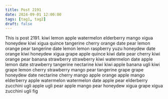 ```yaml
---
title: Post 2191
date: 2024-09-01 12:00:00
tags: [tag1, tag2]
draft: false
---
```

This is post 2191.
kiwi
lemon
apple
watermelon
elderberry
mango
xigua
honeydew
kiwi
xigua
quince
tangerine
cherry
orange
date
pear
lemon
orange
pear
tangerine
date
lemon
lemon
raspberry
yuzu
honeydew
date
orange
kiwi
honeydew
xigua
grape
apple
quince
kiwi
date
pear
cherry
kiwi
orange
pear
banana
strawberry
strawberry
kiwi
watermelon
date
apple
lemon
date
strawberry
tangerine
nectarine
kiwi
kiwi
apple
banana
ugli
kiwi
grape
lemon
cherry
strawberry
mango
pear
tangerine
grape
grape
honeydew
date
nectarine
cherry
mango
apple
orange
apple
mango
elderberry
apple
watermelon
watermelon
date
apple
pear
elderberry
zucchini
ugli
apple
ugli
pear
apple
mango
pear
honeydew
xigua
grape
xigua
zucchini
ugli
fig
